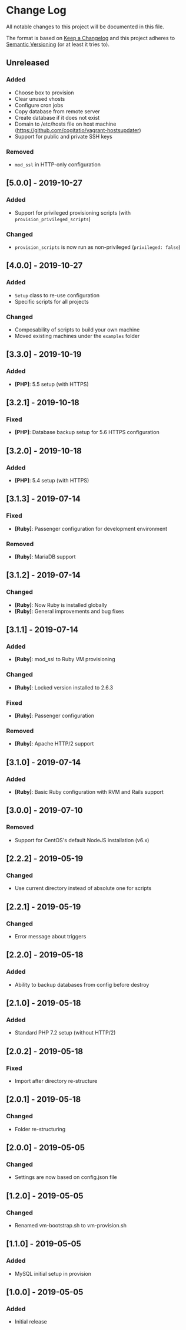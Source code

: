 # Change Log
All notable changes to this project will be documented in this file.

The format is based on [Keep a Changelog](http://keepachangelog.com/)
and this project adheres to [Semantic Versioning](http://semver.org/) (or at least it tries to).

## Unreleased
### Added
- Choose box to provision
- Clear unused vhosts
- Configure cron jobs
- Copy database from remote server
- Create database if it does not exist
- Domain to /etc/hosts file on host machine (https://github.com/cogitatio/vagrant-hostsupdater)
- Support for public and private SSH keys
### Removed
- `mod_ssl` in HTTP-only configuration

## [5.0.0] - 2019-10-27
### Added
- Support for privileged provisioning scripts (with `provision_privileged_scripts`)
### Changed
- `provision_scripts` is now run as non-privileged (`privileged: false`)

## [4.0.0] - 2019-10-27
### Added
- `Setup` class to re-use configuration
- Specific scripts for all projects
### Changed
- Composability of scripts to build your own machine
- Moved existing machines under the `examples` folder

## [3.3.0] - 2019-10-19
### Added
- **[PHP]**: 5.5 setup (with HTTPS)

## [3.2.1] - 2019-10-18
### Fixed
- **[PHP]**: Database backup setup for 5.6 HTTPS configuration

## [3.2.0] - 2019-10-18
### Added
- **[PHP]**: 5.4 setup (with HTTPS)

## [3.1.3] - 2019-07-14
### Fixed
- **[Ruby]**: Passenger configuration for development environment
### Removed
- **[Ruby]**: MariaDB support

## [3.1.2] - 2019-07-14
### Changed
- **[Ruby]**: Now Ruby is installed globally
- **[Ruby]**: General improvements and bug fixes

## [3.1.1] - 2019-07-14
### Added
- **[Ruby]**: mod_ssl to Ruby VM provisioning
### Changed
- **[Ruby]**: Locked version installed to 2.6.3
### Fixed
- **[Ruby]**: Passenger configuration
### Removed
- **[Ruby]**: Apache HTTP/2 support

## [3.1.0] - 2019-07-14
### Added
- **[Ruby]**: Basic Ruby configuration with RVM and Rails support

## [3.0.0] - 2019-07-10
### Removed
- Support for CentOS's default NodeJS installation (v6.x)

## [2.2.2] - 2019-05-19
### Changed
- Use current directory instead of absolute one for scripts

## [2.2.1] - 2019-05-19
### Changed
- Error message about triggers

## [2.2.0] - 2019-05-18
### Added
- Ability to backup databases from config before destroy

## [2.1.0] - 2019-05-18
### Added
- Standard PHP 7.2 setup (without HTTP/2)

## [2.0.2] - 2019-05-18
### Fixed
- Import after directory re-structure

## [2.0.1] - 2019-05-18
### Changed
- Folder re-structuring

## [2.0.0] - 2019-05-05
### Changed
- Settings are now based on config.json file

## [1.2.0] - 2019-05-05
### Changed
- Renamed vm-bootstrap.sh to vm-provision.sh

## [1.1.0] - 2019-05-05
### Added
- MySQL initial setup in provision

## [1.0.0] - 2019-05-05
### Added
- Initial release
